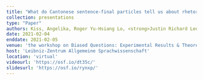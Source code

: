 ```yaml
---
title: "What do Cantonese sentence-final particles tell us about rhetorical questions?"
collection: presentations
type: "Paper"
authors: Kiss, Angelika, Roger Yu-Hsiang Lo, <strong>Justin Richard Leung</strong> & Maxime Alexandra Tulling
date: 2021-02-04
enddate: 2021-02-05
venue: 'the workshop on Biased Questions: Experimental Results & Theoretical Modelling'
host: 'Leibniz-Zentrum Allgemeine Sprachwissenschaft'
location: 'virtual'
videourl: 'https://osf.io/dt35c/'
slidesurl: 'https://osf.io/rynxp/'
---
```

